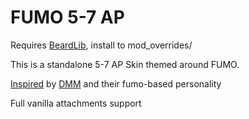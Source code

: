 # FUMO 5-7 AP

Requires [BeardLib](https://modworkshop.net/mod/14924), install to mod_overrides/

This is a standalone 5-7 AP Skin themed around FUMO.

[Inspired](https://modworkshop.net/mod/31759) by [DMM](https://modworkshop.net/user/91706) and their fumo-based personality

Full vanilla attachments support
